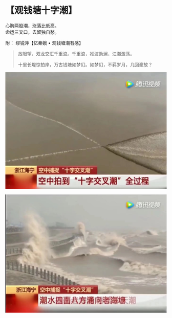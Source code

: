 # 【观钱塘十字潮】

心胸两股潮，涨落比低高。  
命运三叉口，去留独自愁。

附： 缪锐萍【忆秦娥 • 观钱塘潮有感】

> 放眼望，双龙交汇千重浪。千重浪，推波助澜，江潮激荡。
>
> 十里长堤惊拍岸，万古钱塘如梦幻。如梦幻，不羁岁月，几回豪放？

![](39a.jpg)

![](39b.jpg)